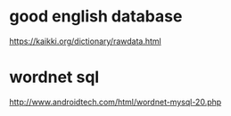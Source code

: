 # good english database
https://kaikki.org/dictionary/rawdata.html

# wordnet sql
http://www.androidtech.com/html/wordnet-mysql-20.php